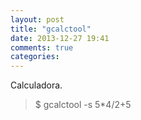 ```yaml
---
layout: post
title: "gcalctool"
date: 2013-12-27 19:41
comments: true
categories: 
---
```

Calculadora.

>$ gcalctool -s 5*4/2+5

